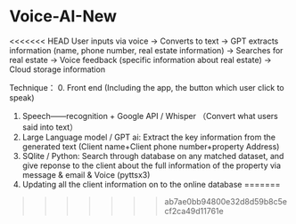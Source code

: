 # Voice-AI-New
<<<<<<< HEAD
User inputs via voice → Converts to text → GPT extracts information (name, phone number, real estate information) → Searches for real estate → Voice feedback (specific information about real estate) → Cloud storage information


Technique：
0. Front end (Including the app, the button which user click to speak)
1. Speech——recognition + Google API / Whisper （Convert what users said into text）
2.  Large Language model / GPT ai: Extract the key information from the generated text (Client name+Client phone number+property Address)
3. SQlite / Python: Search through database on any matched dataset, and give reponse to the client about the full information of the property via message & email & Voice (pyttsx3)
4. Updating all the client information on to the online database
=======
>>>>>>> ab7ae0bb94800e32d8d59b8c5ecf2ca49d11761e
